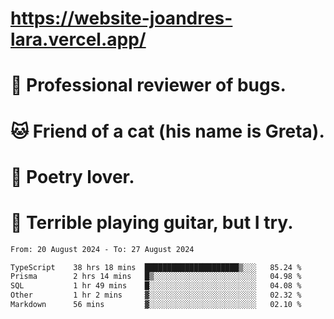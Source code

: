 # https://website-joandres-lara.vercel.app/
# 🐛 Professional reviewer of bugs.
# 🐱 Friend of a cat (his name is Greta).
# 📜 Poetry lover.
# 🎸 Terrible playing guitar, but I try.

<!--START_SECTION:waka-->

```txt
From: 20 August 2024 - To: 27 August 2024

TypeScript    38 hrs 18 mins  █████████████████████▒░░░   85.24 %
Prisma        2 hrs 14 mins   █▒░░░░░░░░░░░░░░░░░░░░░░░   04.98 %
SQL           1 hr 49 mins    █░░░░░░░░░░░░░░░░░░░░░░░░   04.08 %
Other         1 hr 2 mins     ▓░░░░░░░░░░░░░░░░░░░░░░░░   02.32 %
Markdown      56 mins         ▓░░░░░░░░░░░░░░░░░░░░░░░░   02.10 %
```

<!--END_SECTION:waka-->
